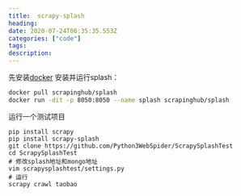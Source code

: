```yaml
---
title:  scrapy-splash
heading:
date: 2020-07-24T06:35:35.553Z
categories: ["code"]
tags: 
description: 
---
```


先安装[docker](http://sxy91.com/posts/docker) 
安装并运行splash：  
```bash
docker pull scrapinghub/splash
docker run -dit -p 8050:8050 --name splash scrapinghub/splash
```


运行一个测试项目
```
pip install scrapy
pip install scrapy-splash
git clone https://github.com/Python3WebSpider/ScrapySplashTest
cd ScrapySplashTest
# 修改splash地址和mongo地址
vim scrapysplashtest/settings.py
# 运行
scrapy crawl taobao
```



